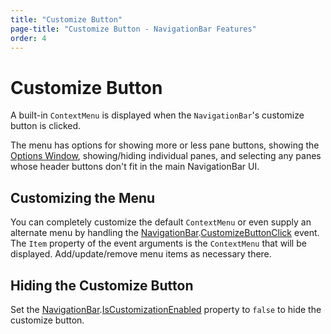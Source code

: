 ```yaml
---
title: "Customize Button"
page-title: "Customize Button - NavigationBar Features"
order: 4
---
```

# Customize Button

A built-in `ContextMenu` is displayed when the `NavigationBar`'s customize button is clicked.

The menu has options for showing more or less pane buttons, showing the [Options Window](options-window.md), showing/hiding individual panes, and selecting any panes whose header buttons don't fit in the main NavigationBar UI.

## Customizing the Menu

You can completely customize the default `ContextMenu` or even supply an alternate menu by handling the [NavigationBar](xref:@ActiproUIRoot.Controls.Navigation.NavigationBar).[CustomizeButtonClick](xref:@ActiproUIRoot.Controls.Navigation.NavigationBar.CustomizeButtonClick) event.  The `Item` property of the event arguments is the `ContextMenu` that will be displayed.  Add/update/remove menu items as necessary there.

## Hiding the Customize Button

Set the [NavigationBar](xref:@ActiproUIRoot.Controls.Navigation.NavigationBar).[IsCustomizationEnabled](xref:@ActiproUIRoot.Controls.Navigation.NavigationBar.IsCustomizationEnabled) property to `false` to hide the customize button.
